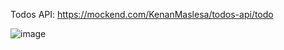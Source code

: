Todos API: https://mockend.com/KenanMaslesa/todos-api/todo

![image](https://user-images.githubusercontent.com/55869934/202849890-6839d2e5-de03-4b63-9323-90029bfcbf97.png)
